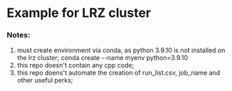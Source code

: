 # Example for LRZ cluster

### Notes:
1) must create environment via conda, as python 3.9.10 is not installed on the lrz cluster; 
conda create --name myenv python=3.9.10
2) this repo doesn't contain any cpp code;
3) this repo doens't automate the creation of run_list.csv, job_name and other useful perks;
